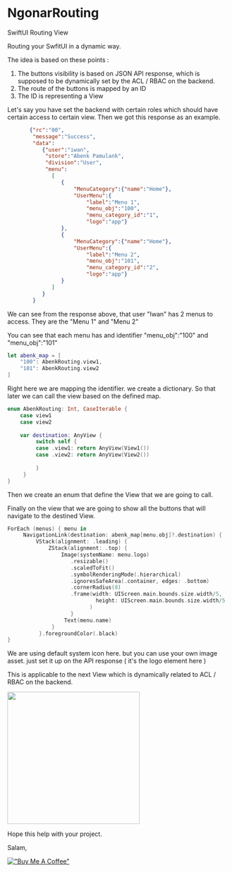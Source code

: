 # NgonarRouting
SwiftUI Routing View

Routing your SwfitUI in a dynamic way.

The idea is based on these points :
1. The buttons visibility is based on JSON API response, which is supposed to be dynamically set by the ACL / RBAC on the backend.
2. The route of the buttons is mapped by an ID
3. The ID is representing a View

Let's say you have set the backend with certain roles which should have certain access to certain view.
Then we got this response as an example.

```json
       {"rc":"00",
        "message":"Success",
        "data":
           {"user":"iwan",
            "store":"Abenk Pamulank",
            "division":"User",
            "menu":
              [
                 {
                     "MenuCategory":{"name":"Home"},
                     "UserMenu":{
                         "label":"Menu 1",
                         "menu_obj":"100",
                         "menu_category_id":"1", 
                         "logo":"app"}
                 },
                 {
                     "MenuCategory":{"name":"Home"},
                     "UserMenu":{
                         "label":"Menu 2",
                         "menu_obj":"101",
                         "menu_category_id":"2", 
                         "logo":"app"}
                 }
              ]
           }
        }
```
We can see from the response above, that user "Iwan" has 2 menus to access.
They are the "Menu 1" and "Menu 2"

You can see that each menu has and identifier "menu_obj":"100" and "menu_obj":"101"

```swift
let abenk_map = [
    "100": AbenkRouting.view1,
    "101": AbenkRouting.view2
]
```
Right here we are mapping the identifier. we create a dictionary. So that later we can call the view based on the defined map.

```swift
enum AbenkRouting: Int, CaseIterable {
    case view1
    case view2
    
    var destination: AnyView {
         switch self {
         case .view1: return AnyView(View1())
         case .view2: return AnyView(View2())
         
         }
     }
}
```

Then we create an enum that define the View that we are going to call.

Finally on the view that we are going to show all the buttons that will navigate to the destined View.

```swift
ForEach (menus) { menu in                       
     NavigationLink(destination: abenk_map[menu.obj]?.destination) {
         VStack(alignment: .leading) {
             ZStack(alignment: .top) {
                 Image(systemName: menu.logo)
                    .resizable()
                    .scaledToFit()
                    .symbolRenderingMode(.hierarchical)
                    .ignoresSafeArea(.container, edges: .bottom)
                    .cornerRadius(8)
                    .frame(width: UIScreen.main.bounds.size.width/5,
                            height: UIScreen.main.bounds.size.width/5
                          )
                    }
                  Text(menu.name)
              }
          }.foregroundColor(.black)
}
```
We are using default system icon here. but you can use your own image asset.
just set it up on the API response ( it's the logo element here )

This is applicable to the next View which is dynamically related to ACL / RBAC on the backend.

<img src="https://miro.medium.com/v2/resize:fit:1350/1*v_8u6fwXpJvE6_0RpkpsEw.gif" width="300" >

Hope this help with your project.

Salam,

[!["Buy Me A Coffee"](https://www.buymeacoffee.com/assets/img/custom_images/orange_img.png)](https://www.buymeacoffee.com/ngonar)
